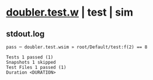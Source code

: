 # [doubler.test.w](../../../../../examples/tests/valid/doubler.test.w) | test | sim

## stdout.log
```log
pass ─ doubler.test.wsim » root/Default/test:f(2) == 8

Tests 1 passed (1)
Snapshots 1 skipped
Test Files 1 passed (1)
Duration <DURATION>
```

